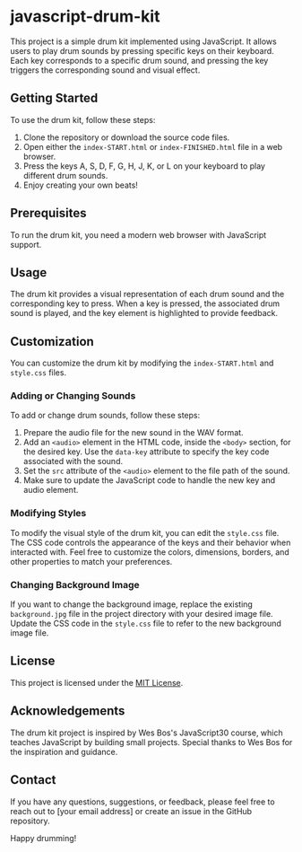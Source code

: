 # javascript-drum-kit

This project is a simple drum kit implemented using JavaScript. It allows users to play drum sounds by pressing specific keys on their keyboard. Each key corresponds to a specific drum sound, and pressing the key triggers the corresponding sound and visual effect.

## Getting Started

To use the drum kit, follow these steps:

1. Clone the repository or download the source code files.
2. Open either the `index-START.html` or `index-FINISHED.html` file in a web browser.
3. Press the keys A, S, D, F, G, H, J, K, or L on your keyboard to play different drum sounds.
4. Enjoy creating your own beats!

## Prerequisites

To run the drum kit, you need a modern web browser with JavaScript support.

## Usage

The drum kit provides a visual representation of each drum sound and the corresponding key to press. When a key is pressed, the associated drum sound is played, and the key element is highlighted to provide feedback.

## Customization

You can customize the drum kit by modifying the `index-START.html` and `style.css` files.

### Adding or Changing Sounds

To add or change drum sounds, follow these steps:

1. Prepare the audio file for the new sound in the WAV format.
2. Add an `<audio>` element in the HTML code, inside the `<body>` section, for the desired key. Use the `data-key` attribute to specify the key code associated with the sound.
3. Set the `src` attribute of the `<audio>` element to the file path of the sound.
4. Make sure to update the JavaScript code to handle the new key and audio element.

### Modifying Styles

To modify the visual style of the drum kit, you can edit the `style.css` file. The CSS code controls the appearance of the keys and their behavior when interacted with. Feel free to customize the colors, dimensions, borders, and other properties to match your preferences.

### Changing Background Image

If you want to change the background image, replace the existing `background.jpg` file in the project directory with your desired image file. Update the CSS code in the `style.css` file to refer to the new background image file.

## License

This project is licensed under the [MIT License](LICENSE).

## Acknowledgements

The drum kit project is inspired by Wes Bos's JavaScript30 course, which teaches JavaScript by building small projects. Special thanks to Wes Bos for the inspiration and guidance.

## Contact

If you have any questions, suggestions, or feedback, please feel free to reach out to [your email address] or create an issue in the GitHub repository.

Happy drumming!
